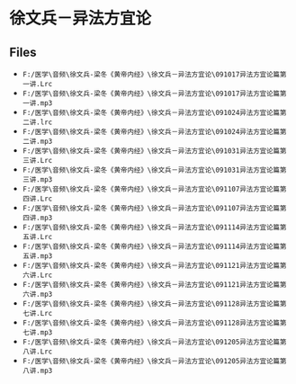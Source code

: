 # 徐文兵－异法方宜论

## Files

- `F:/医学\音频\徐文兵-梁冬《黄帝内经》\徐文兵－异法方宜论\091017异法方宜论篇第一讲.Lrc`
- `F:/医学\音频\徐文兵-梁冬《黄帝内经》\徐文兵－异法方宜论\091017异法方宜论篇第一讲.mp3`
- `F:/医学\音频\徐文兵-梁冬《黄帝内经》\徐文兵－异法方宜论\091024异法方宜论篇第二讲.lrc`
- `F:/医学\音频\徐文兵-梁冬《黄帝内经》\徐文兵－异法方宜论\091024异法方宜论篇第二讲.mp3`
- `F:/医学\音频\徐文兵-梁冬《黄帝内经》\徐文兵－异法方宜论\091031异法方宜论篇第三讲.Lrc`
- `F:/医学\音频\徐文兵-梁冬《黄帝内经》\徐文兵－异法方宜论\091031异法方宜论篇第三讲.mp3`
- `F:/医学\音频\徐文兵-梁冬《黄帝内经》\徐文兵－异法方宜论\091107异法方宜论篇第四讲.Lrc`
- `F:/医学\音频\徐文兵-梁冬《黄帝内经》\徐文兵－异法方宜论\091107异法方宜论篇第四讲.mp3`
- `F:/医学\音频\徐文兵-梁冬《黄帝内经》\徐文兵－异法方宜论\091114异法方宜论篇第五讲.Lrc`
- `F:/医学\音频\徐文兵-梁冬《黄帝内经》\徐文兵－异法方宜论\091114异法方宜论篇第五讲.mp3`
- `F:/医学\音频\徐文兵-梁冬《黄帝内经》\徐文兵－异法方宜论\091121异法方宜论篇第六讲.Lrc`
- `F:/医学\音频\徐文兵-梁冬《黄帝内经》\徐文兵－异法方宜论\091121异法方宜论篇第六讲.mp3`
- `F:/医学\音频\徐文兵-梁冬《黄帝内经》\徐文兵－异法方宜论\091128异法方宜论篇第七讲.Lrc`
- `F:/医学\音频\徐文兵-梁冬《黄帝内经》\徐文兵－异法方宜论\091128异法方宜论篇第七讲.mp3`
- `F:/医学\音频\徐文兵-梁冬《黄帝内经》\徐文兵－异法方宜论\091205异法方宜论篇第八讲.Lrc`
- `F:/医学\音频\徐文兵-梁冬《黄帝内经》\徐文兵－异法方宜论\091205异法方宜论篇第八讲.mp3`
